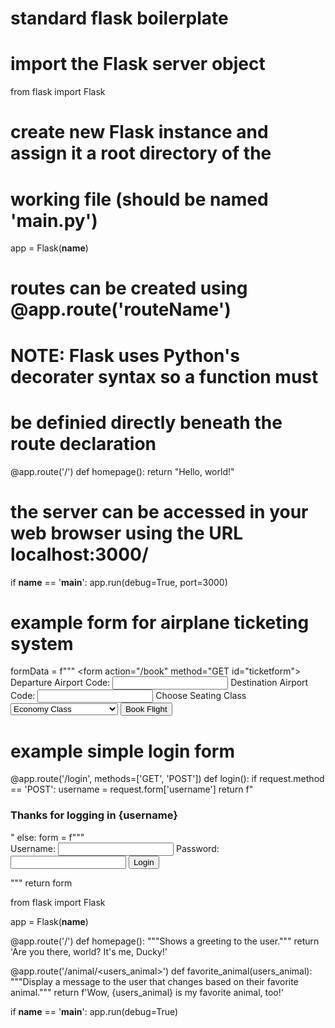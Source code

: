 # standard flask boilerplate

# import the Flask server object
from flask import Flask

# create new Flask instance and assign it a root directory of the 
# working file (should be named 'main.py')
app = Flask(__name__)

# routes can be created using @app.route('routeName')
# NOTE: Flask uses Python's decorater syntax so a function must 
# be definied directly beneath the route declaration
@app.route('/')
def homepage():
    return "Hello, world!"

# the server can be accessed in your web browser using the URL localhost:3000/
if __name__ == '__main__':
    app.run(debug=True, port=3000)

# example form for airplane ticketing system
formData = f"""
    <form action="/book" method="GET id="ticketform">
        <label for="departure">Departure Airport Code:</label>
        <input type="text" id="departure" name="departure">
        <label for="destination">Destination Airport Code:</label>
        <input type="text" id="destination" name="destination">
        <label for="class">Choose Seating Class</label>
        <select id="class" name="class" form="ticketform">
            <option value="economy">Economy Class</option>
            <option value="premium-economy">Premium Economy Class</option>
            <option value="business">Business Class</option>
            <option value="first">First Class</option>
        </select>
        <input type="submit" value="Book Flight">
    </form>

# example simple login form
@app.route('/login', methods=['GET', 'POST'])
def login():
    if request.method == 'POST':
        username = request.form['username']
        return f"<h3>Thanks for logging in {username}</h3>"
    else:
        form = f"""
        <form action="/login" method="POST" id="loginform">
            <label for="username">Username:</label>
            <input type="text" id="username" name="username">
            <label for="password">Password:</label>
            <input type="password" id="password" name="password">
            <input type="submit" value="Login">
        </form>
        """
        return form

from flask import Flask

app = Flask(__name__)

@app.route('/')
def homepage():
    """Shows a greeting to the user."""
    return 'Are you there, world? It\'s me, Ducky!'

@app.route('/animal/<users_animal>')
def favorite_animal(users_animal):
    """Display a message to the user that changes based on their favorite animal."""
    return f'Wow, {users_animal} is my favorite animal, too!'

if __name__ == '__main__':
    app.run(debug=True)